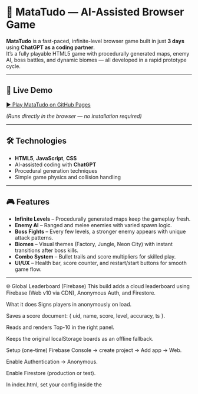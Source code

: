 # 🎯 MataTudo — AI-Assisted Browser Game

**MataTudo** is a fast-paced, infinite-level browser game built in just **3 days** using **ChatGPT as a coding partner**.  
It’s a fully playable HTML5 game with procedurally generated maps, enemy AI, boss battles, and dynamic biomes — all developed in a rapid prototype cycle.

---

## 🚀 Live Demo
[▶ Play MataTudo on GitHub Pages](https://esteves7771.github.io/MataTudo/)  

*(Runs directly in the browser — no installation required)*

---

## 🛠 Technologies
- **HTML5**, **JavaScript**, **CSS**
- AI-assisted coding with **ChatGPT**
- Procedural generation techniques
- Simple game physics and collision handling

---

## 🎮 Features
- **Infinite Levels** – Procedurally generated maps keep the gameplay fresh.
- **Enemy AI** – Ranged and melee enemies with varied spawn logic.
- **Boss Fights** – Every few levels, a stronger enemy appears with unique attack patterns.
- **Biomes** – Visual themes (Factory, Jungle, Neon City) with instant transitions after boss kills.
- **Combo System** – Bullet trails and score multipliers for skilled play.
- **UI/UX** – Health bar, score counter, and restart/start buttons for smooth game flow.

---

🌐 Global Leaderboard (Firebase)
This build adds a cloud leaderboard using Firebase (Web v10 via CDN), Anonymous Auth, and Firestore.

What it does
Signs players in anonymously on load.

Saves a score document: { uid, name, score, level, accuracy, ts }.

Reads and renders Top-10 in the right panel.

Keeps the original localStorage boards as an offline fallback.

Setup (one-time)
Firebase Console → create project → Add app → Web.

Enable Authentication → Anonymous.

Enable Firestore (production or test).

In index.html, set your config inside the <script type="module"> Firebase block:

js
Copy
Edit
const firebaseConfig = {
  apiKey: "…",
  authDomain: "your-project-id.firebaseapp.com",
  projectId: "your-project-id",
  storageBucket: "your-project-id.appspot.com",
  messagingSenderId: "…",
  appId: "…"
};
(API key here is not a secret; Firebase security relies on Firestore Rules.)

Firestore structure
scores/{autoId}
uid:string, name:string(<=10), score:int, level:int, accuracy:int(0–100), ts:timestamp

users/{uid}
lastSubmit: timestamp (optional “last activity” write)

Minimal security rules (paste in Firestore Rules)
pgsql
Copy
Edit
// Firestore rules
rules_version = '2';
service cloud.firestore {
  match /databases/{database}/documents {

    match /scores/{id} {
      allow read: if true;
      allow create: if request.auth != null
        && request.resource.data.uid == request.auth.uid
        && request.resource.data.keys().hasOnly(['uid','name','score','level','accuracy','ts'])
        && request.resource.data.name is string
        && request.resource.data.name.size() > 0 && request.resource.data.name.size() <= 10
        && request.resource.data.score is int && request.resource.data.score >= 0 && request.resource.data.score <= 10000000
        && request.resource.data.level is int && request.resource.data.level >= 1 && request.resource.data.level <= 999
        && request.resource.data.accuracy is int && request.resource.data.accuracy >= 0 && request.resource.data.accuracy <= 100;
      allow update, delete: if false;
    }

    match /users/{uid} {
      allow read: if false;
      allow create, update: if request.auth != null && request.auth.uid == uid
        && request.resource.data.diff(resource.data).changedKeys().hasOnly(['lastSubmit']);
      allow delete: if false;
    }
  }
}
Query used for Top-10
js
Copy
Edit
const qy = query(collection(db, "scores"), orderBy("score", "desc"), limit(10));
Optional: add orderBy("ts","asc") as a tie-breaker (Firestore may prompt to create an index).

How to verify quickly
Open the browser DevTools Console while the game is running:

js
Copy
Edit
window.mtSubmitScore({ score: 999999, level: 1, accuracy: 100, name: "TestBot" })
  .then(() => console.log("Write OK"))
  .then(() => window.mtLoadGlobalTop());
You should see [Firebase] init …, [Firebase] signed in (anon) uid: …, and the right-panel Top-10 update.

Fallback & privacy
If Firebase is unreachable, the game still works with local leaderboards.

Player names are sanitized and truncated to 10 chars before writing.

---

## ⏱ Development Speed
This game was **conceptualized, coded, tested, and fully deployed in 2–3 days** using ChatGPT for:
- Code generation and bug fixing
- Rapid iteration of gameplay mechanics
- Asset and UI styling suggestions
- Optimization and performance tweaks

---

## 🧠 Challenges & Solutions
- **Problem:** Enemies sometimes spawned too close to the player.  
  **Solution:** Added safe-zone logic to enemy spawn points.
- **Problem:** Restart flow felt too abrupt after player death.  
  **Solution:** Added a 3-second delay before restart option appears.
- **Problem:** Too many bullets and effects causing clutter.  
  **Solution:** Implemented conditional bullet trails and reduced enemy spawn rate for smoother play.
  
---

## Skills Used

* **Game architecture & state machine** (intro → menu → countdown → playing → gameover)
* **Canvas 2D rendering** (draw order, procedural sprites, particles, muzzle flash, screen shake)
* **Math & collisions** (vector math, circle–rect, AABB, bullet stepping, clamping)
* **AI & behaviors** (boss phases: aim/burst/spiral, enrages/dashes, mini-boss split, telegraphs)
* **Procedural generation** (obstacle layouts with BFS reachability, biomes, set-piece placement)
* **Balancing & pacing** (spawn caps/timers, elite/crimson gating, boss lulls, power-up cadence)
* **Audio integration** (HTMLAudio + light Web Audio SFX, mute/volume, music per phase)
* **UI/UX & CSS** (HUD panels, responsive poster-fit scaling, safe-area insets, micro-feedback banners)
* **Persistence** (localStorage leaderboards, daily goals, name sanitization & migration)
* **Debugging & iteration** (black-screen fixes, minimal diffs, rapid test cycles)
* **AI-assisted development** (spec-driven prompts, pair programming, change verification)

